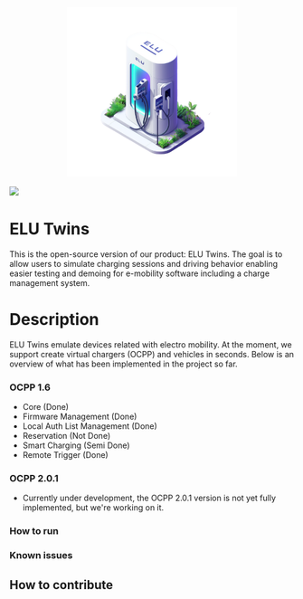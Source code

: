 <p align="center">
  <img src="./docs/icons/elu_charger-transformed.png" alt="Logo" width="300">
</p>

<img src="https://img.shields.io/badge/release-v1.0-blue"/>

# ELU Twins 
This is the open-source version of our product: ELU Twins. The goal is to allow users to simulate charging sessions and driving behavior enabling
easier testing and demoing for e-mobility software including a charge management system. 

# Description
ELU Twins emulate devices related with electro mobility. At the moment, we support create virtual chargers (OCPP) and vehicles in seconds. Below is an overview of what has been implemented in the project so far.

### OCPP 1.6

- Core (Done)
- Firmware Management (Done)
- Local Auth List Management (Done)
- Reservation (Not Done)
- Smart Charging (Semi Done)
- Remote Trigger (Done)

### OCPP 2.0.1

- Currently under development, the OCPP 2.0.1 version is not yet fully implemented, but we're working on it.

### How to run

### Known issues

## How to contribute
